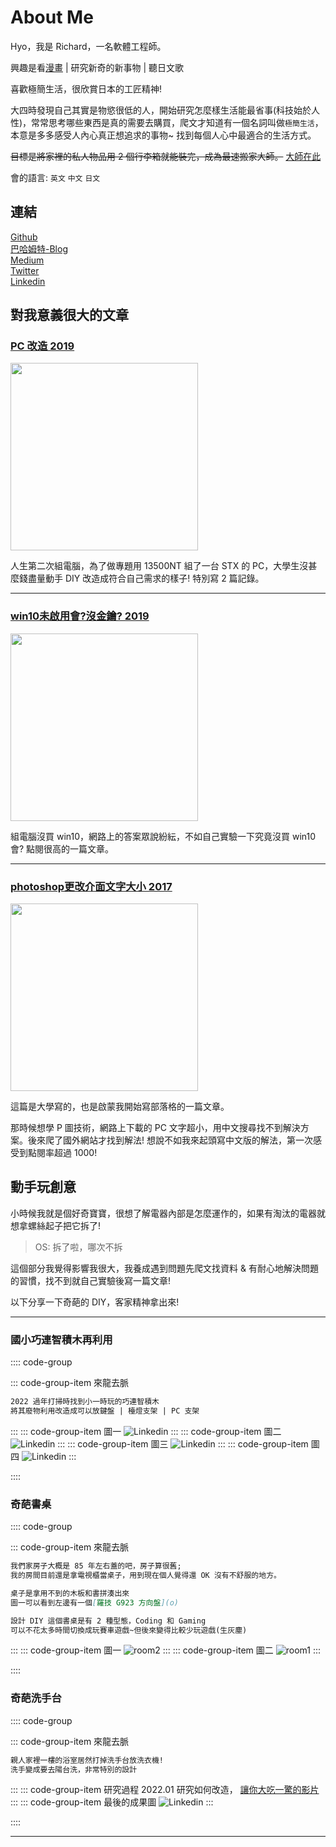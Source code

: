 # About Me <i class="fa fa-github"></i>

Hyo，我是 Richard，一名軟體工程師。

興趣是看[漫畫](https://home.gamer.com.tw/artwork.php?sn=4467794) | 研究新奇的新事物 | 聽日文歌

喜歡極簡生活，很欣賞日本的工匠精神!

大四時發現自己其實是物慾很低的人，開始研究怎麼樣生活能最省事(科技始於人性)，常常思考哪些東西是真的需要去購買，爬文才知道有一個名詞叫做`極簡生活`，本意是多多感受人內心真正想追求的事物~ 找到每個人心中最適合的生活方式。

~~目標是將家裡的私人物品用 2 個行李箱就能裝完，成為最速搬家大師。~~ [大師在此](https://youtu.be/xY-G3KjKgAA)


會的語言: `英文` `中文` `日文`

<!-- [本網站](https://dpes8693.github.io/blog-vuepress/)<br/> -->
<!-- [# 文件~~~](https://v2.vuepress.vuejs.org/reference/default-theme/config.html#basic-config) -->

## 連結

[Github](https://github.com/dpes8693)<br/>
[巴哈姆特-Blog](https://home.gamer.com.tw/creation.php?owner=dpes5407)<br/>
[Medium](https://dpes5407.medium.com/)<br/>
[Twitter](https://twitter.com/dpes5407)<br/>
[Linkedin](https://www.linkedin.com/in/dpes8693/)<br/>

## 對我意義很大的文章

<a href="https://home.gamer.com.tw/artwork.php?sn=4247876">
<h3>PC 改造 2019</h3>
<img src="https://truth.bahamut.com.tw/s01/201906/d2d792573d9f2565b80a7816b64262f1.JPG" width="300">
</a>

人生第二次組電腦，為了做專題用 13500NT 組了一台 STX 的 PC，大學生沒甚麼錢盡量動手 DIY 改造成符合自己需求的樣子! 特別寫 2 篇記錄。

---

<a href="https://home.gamer.com.tw/artwork.php?sn=4427579">
<h3>win10未啟用會?沒金鑰? 2019</h3>
<img src="https://truth.bahamut.com.tw/s01/201901/b161311edad3ca6333a1da62d7a44aec.JPG" width="300">
</a>

組電腦沒買 win10，網路上的答案眾說紛紜，不如自己實驗一下究竟沒買 win10 會? 點閱很高的一篇文章。

---

<a href="https://home.gamer.com.tw/artwork.php?sn=3632364">
<h3>photoshop更改介面文字大小 2017</h3>
<img src="https://truth.bahamut.com.tw/s01/201707/7fec13dfca4fb4c024ffdcf342e3b305.JPG" width="300">
</a>

這篇是大學寫的，也是啟蒙我開始寫部落格的一篇文章。

那時候想學 P 圖技術，網路上下載的 PC 文字超小，用中文搜尋找不到解決方案。後來爬了國外網站才找到解法! 想說不如我來起頭寫中文版的解法，第一次感受到點閱率超過 1000!



## 動手玩創意

小時候我就是個好奇寶寶，很想了解電器內部是怎麼運作的，如果有淘汰的電器就想拿螺絲起子把它拆了!

> OS: 拆了啦，哪次不拆

這個部分我覺得影響我很大，我養成遇到問題先爬文找資料 & 有耐心地解決問題的習慣，找不到就自己實驗後寫一篇文章!

以下分享一下奇葩的 DIY，客家精神拿出來!

---

<!-- ### 模組化機車手機架 -->

### 國小巧連智積木再利用

:::: code-group

::: code-group-item 來龍去脈

```md
2022 過年打掃時找到小一時玩的巧連智積木
將其廢物利用改造成可以放鍵盤 | 檯燈支架 | PC 支架
```

:::
::: code-group-item 圖一
![Linkedin](/blog-vuepress/images/block1.jpg)
:::
::: code-group-item 圖二
![Linkedin](/blog-vuepress/images/block2.jpg)
:::
::: code-group-item 圖三
![Linkedin](/blog-vuepress/images/block3.jpg)
:::
::: code-group-item 圖四
![Linkedin](/blog-vuepress/images/block4.jpg)
:::

::::

### 奇葩書桌

:::: code-group

::: code-group-item 來龍去脈

```md
我們家房子大概是 85 年左右蓋的吧，房子算很舊;
我的房間目前還是拿電視櫃當桌子，用到現在個人覺得還 OK 沒有不舒服的地方。

桌子是拿用不到的木板和書拼湊出來
圖一可以看到左邊有一個[羅技 G923 方向盤](o)

設計 DIY 這個書桌是有 2 種型態，Coding 和 Gaming
可以不花太多時間切換成玩賽車遊戲~但後來變得比較少玩遊戲(生灰塵)
```

:::
::: code-group-item 圖一
![room2](/blog-vuepress/images/room2.jpg)
:::
::: code-group-item 圖二
![room1](/blog-vuepress/images/room1.jpg)
:::

::::

### 奇葩洗手台

:::: code-group

::: code-group-item 來龍去脈

```md
親人家裡一樓的浴室居然打掉洗手台放洗衣機!
洗手變成要去陽台洗，非常特別的設計
```

:::
::: code-group-item 研究過程
2022.01 研究如何改造，
[讓你大吃一驚的影片](https://youtube.com/shorts/x35r2quSVwE?feature=share)
:::
::: code-group-item 最後的成果圖
![Linkedin](/blog-vuepress/images/2022-01-diy2.jpg)
:::

::::

---

